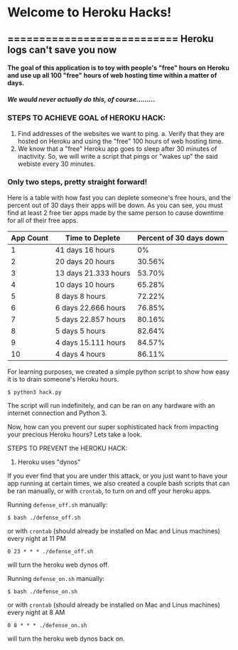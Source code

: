 # Welcome to Heroku Hacks!
===========================
Heroku logs can't save you now
------------------------------

#### The goal of this application is to toy with people's "free" hours on Heroku and use up all 100 "free" hours of web hosting time within a matter of days.

##### We would never actually do this, of course.........

### STEPS TO ACHIEVE GOAL of HEROKU HACK:
1. Find addresses of the websites we want to ping.
    a. Verify that they are hosted on Heroku and using the "free" 100 hours of web hosting time.
2. We know that a "free" Heroku app goes to sleep after 30 minutes of inactivity. So, we will write a script that pings or "wakes up" the said webiste every 30 minutes.

### Only two steps, pretty straight forward!

Here is a table with how fast you can deplete someone's free hours, and the percent out of 30 days their apps will be down. As you can see, you must find at least 2 free tier apps made by the same person to cause downtime for all of their free apps.

| App Count | Time to Deplete      | Percent of 30 days down |
|-----------|----------------------|-------------------------|
| 1         | 41 days 16 hours     | 0%                      |
| 2         | 20 days 20 hours     | 30.56%                  |
| 3         | 13 days 21.333 hours | 53.70%                  |
| 4         | 10 days 10 hours     | 65.28%                  |
| 5         | 8 days 8 hours       | 72.22%                  |
| 6         | 6 days 22.666 hours  | 76.85%                  |
| 7         | 5 days 22.857 hours  | 80.16%                  |
| 8         | 5 days 5 hours       | 82.64%                  |
| 9         | 4 days 15.111 hours  | 84.57%                  |
| 10        | 4 days 4 hours       | 86.11%                  |

For learning purposes, we created a simple python script to show how easy it is to drain someone's Heroku hours.

```
$ python3 hack.py
```

The script will run indefinitely, and can be ran on any hardware with an internet connection and Python 3.

Now, how can you prevent our super sophisticated hack from impacting your precious Heroku hours? Lets take a look.

STEPS TO PREVENT the HEROKU HACK:
1. Heroku uses "dynos"

If you ever find that you are under this attack, or you just want to have your app running at certain times, we also created a couple bash scripts that can be ran manually, or with `crontab`, to turn on and off your heroku apps.

Running `defense_off.sh` manually:
```
$ bash ./defense_off.sh
```
or with `crontab` (should already be installed on Mac and Linus machines) every night at 11 PM
```
0 23 * * * ./defense_off.sh
```
will turn the heroku web dynos off.

Running `defense_on.sh` manually:
```
$ bash ./defense_on.sh
```
or with `crontab` (should already be installed on Mac and Linus machines) every night at 8 AM
```
0 8 * * * ./defense_on.sh
```
will turn the heroku web dynos back on.
